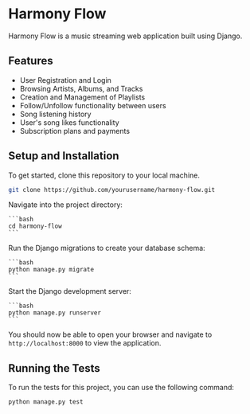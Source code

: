 # Harmony Flow

Harmony Flow is a music streaming web application built using Django.

## Features

- User Registration and Login
- Browsing Artists, Albums, and Tracks
- Creation and Management of Playlists
- Follow/Unfollow functionality between users
- Song listening history
- User's song likes functionality
- Subscription plans and payments

## Setup and Installation

To get started, clone this repository to your local machine.

```bash
git clone https://github.com/yourusername/harmony-flow.git
```

Navigate into the project directory:

    ```bash
    cd harmony-flow
    ```
    
Run the Django migrations to create your database schema:

    ```bash
    python manage.py migrate
    ```

Start the Django development server:

    ```bash
    python manage.py runserver
    ```

You should now be able to open your browser and navigate to `http://localhost:8000` to view the application.

## Running the Tests

To run the tests for this project, you can use the following command:

```bash
python manage.py test